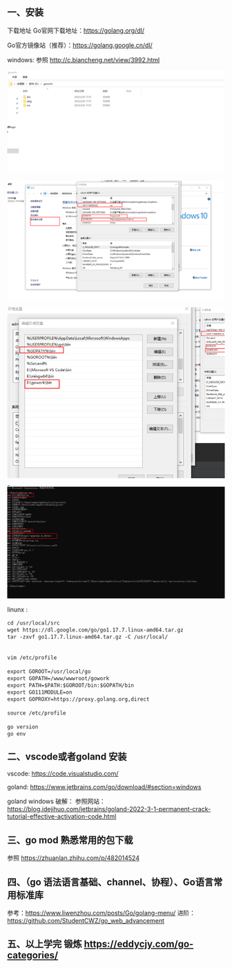 ## 一、安装
下载地址
Go官网下载地址：https://golang.org/dl/

Go官方镜像站（推荐）：https://golang.google.cn/dl/

windows: 参照 http://c.biancheng.net/view/3992.html


![工作目录](images\001.png)

![系统环境](images\002.png)

![系统环境](images\003.png)

![系统环境](images\004.png)

linunx : 
```
cd /usr/local/src
wget https://dl.google.com/go/go1.17.7.linux-amd64.tar.gz
tar -zxvf go1.17.7.linux-amd64.tar.gz -C /usr/local/


vim /etc/profile

export GOROOT=/usr/local/go
export GOPATH=/www/wwwroot/gowork
export PATH=$PATH:$GOROOT/bin:$GOPATH/bin
export GO111MODULE=on
export GOPROXY=https://proxy.golang.org,direct

source /etc/profile

go version
go env
```
## 二、vscode或者goland 安装

vscode: https://code.visualstudio.com/

goland: https://www.jetbrains.com/go/download/#section=windows

goland windows 破解：
参照网站：https://blog.idejihuo.com/jetbrains/goland-2022-3-1-permanent-crack-tutorial-effective-activation-code.html


## 三、go mod 熟悉常用的包下载
参照 https://zhuanlan.zhihu.com/p/482014524


## 四、（go 语法语言基础、channel、协程）、Go语言常用标准库
参考：https://www.liwenzhou.com/posts/Go/golang-menu/
进阶：https://github.com/StudentCWZ/go_web_advancement

## 五、以上学完 锻炼 https://eddycjy.com/go-categories/